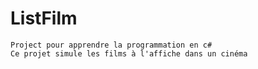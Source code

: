 # ListFilm
	Project pour apprendre la programmation en c#
	Ce projet simule les films à l'affiche dans un cinéma
	